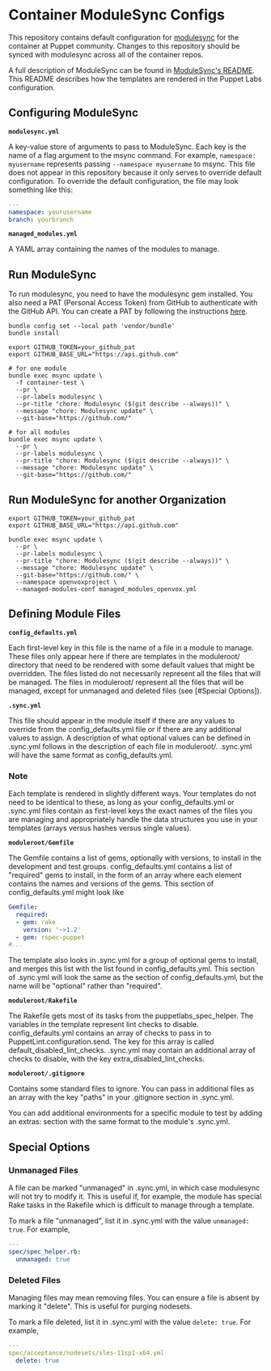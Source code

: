 # Container ModuleSync Configs

This repository contains default configuration for
[modulesync](http://github.com/puppetlabs/modulesync) for the container at Puppet community.
Changes to this repository should be synced with modulesync across all of the container repos.

A full description of ModuleSync can be found in
[ModuleSync's README](https://github.com/puppetlabs/modulesync).
This README describes how the templates are rendered in the Puppet Labs configuration.

## Configuring ModuleSync

**`modulesync.yml`**

A key-value store of arguments to pass to ModuleSync. Each key is the name of a
flag argument to the msync command. For example, `namespace: myusername`
represents passing `--namespace myusername` to msync. This file does not appear
in this repository because it only serves to override default configuration. To
override the default configuration, the file may look something like this:

```yaml
---
namespace: yourusername
branch: yourbranch
```

**`managed_modules.yml`**

A YAML array containing the names of the modules to manage.

## Run ModuleSync

To run modulesync, you need to have the modulesync gem installed. You also need a PAT (Personal Access Token) from GitHub to authenticate with the GitHub API. You can create a PAT by following the instructions [here](https://docs.github.com/en/github/authenticating-to-github/creating-a-personal-access-token).

```shell
bundle config set --local path 'vendor/bundle'
bundle install

export GITHUB_TOKEN=your_github_pat
export GITHUB_BASE_URL="https://api.github.com"

# for one module
bundle exec msync update \
  -f container-test \
  --pr \
  --pr-labels modulesync \
  --pr-title "chore: Modulesync ($(git describe --always))" \
  --message "chore: Modulesync update" \
  --git-base="https://github.com/"

# for all modules
bundle exec msync update \
  --pr \
  --pr-labels modulesync \
  --pr-title "chore: Modulesync ($(git describe --always))" \
  --message "chore: Modulesync update" \
  --git-base="https://github.com/"
```

## Run ModuleSync for another Organization

```shell
export GITHUB_TOKEN=your_github_pat
export GITHUB_BASE_URL="https://api.github.com"

bundle exec msync update \
  --pr \
  --pr-labels modulesync \
  --pr-title "chore: Modulesync ($(git describe --always))" \
  --message "chore: Modulesync update" \
  --git-base="https://github.com/" \
  --namespace openvoxproject \
  --managed-modules-conf managed_modules_openvox.yml
```

## Defining Module Files

**`config_defaults.yml`**

Each first-level key in this file is the name of a file in a module to manage.
These files only appear here if there are templates in the moduleroot/
directory that need to be rendered with some default values that might be
overridden. The files listed do not necessarily represent all the files that
will be managed. The files in moduleroot/ represent all the files that will be
managed, except for unmanaged and deleted files (see [#Special Options]).

**`.sync.yml`**

This file should appear in the module itself if there are any values to
override from the config_defaults.yml file or if there are any additional
values to assign. A description of what optional values can be defined in
.sync.yml follows in the description of each file in moduleroot/. .sync.yml
will have the same format as config_defaults.yml.

### Note

Each template is rendered in slightly different ways. Your templates do not
need to be identical to these, as long as your config_defaults.yml or .sync.yml
files contain as first-level keys the exact names of the files you are
managing and appropriately handle the data structures you use in your templates
(arrays versus hashes versus single values).

**`moduleroot/Gemfile`**

The Gemfile contains a list of gems, optionally with versions, to install in
the development and test groups. config_defaults.yml contains a list of
"required" gems to install, in the form of an array where each element contains
the names and versions of the gems. This section of config_defaults.yml might
look like

```yaml
Gemfile:
  required:
  - gem: rake
    version: '~>1.2'
  - gem: rspec-puppet
#...
```

The template also looks in .sync.yml for a group of optional gems to install,
and merges this list with the list found in config_defaults.yml. This section
of .sync.yml will look the same as the section of config_defaults.yml, but the
name will be "optional" rather than "required".

**`moduleroot/Rakefile`**

The Rakefile gets most of its tasks from the puppetlabs_spec_helper. The
variables in the template represent lint checks to disable. config_defaults.yml
contains an array of checks to pass in to PuppetLint.configuration.send. The
key for this array is called default_disabled_lint_checks. .sync.yml may
contain an additional array of checks to disable, with the key
extra_disabled_lint_checks.

**`moduleroot/.gitignore`**

Contains some standard files to ignore. You can pass in additional files as an
array with the key "paths" in your .gitignore section in .sync.yml.

You can add additional environments for a specific module to test by adding an
extras: section with the same format to the module's .sync.yml.

## Special Options

### Unmanaged Files

A file can be marked "unmanaged" in .sync.yml, in which case modulesync will
not try to modify it. This is useful if, for example, the module has special
Rake tasks in the Rakefile which is difficult to manage through a template.

To mark a file "unmanaged", list it in .sync.yml with the value `unmanaged:
true`. For example,

```yaml
---
spec/spec_helper.rb:
  unmanaged: true
```

### Deleted Files

Managing files may mean removing files. You can ensure a file is absent by
marking it "delete". This is useful for purging nodesets.

To mark a file deleted, list it in .sync.yml with the value `delete: true`. For
example,

```yaml
---
spec/acceptance/nodesets/sles-11sp1-x64.yml
  delete: true
```
